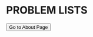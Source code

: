 <head>
  <meta charset="UTF-8">
  <link rel="stylesheet" href="/stylesheet/style.css">
  <script src="js/highlight.min.js"></script>
</head>

<div style="page-break-after: always;">

# PROBLEM LISTS
<button onclick="window.location.href='ois/ois.html';">Go to About Page</button>

</div>
<script>hljs.initHighlightingOnLoad();</script>

